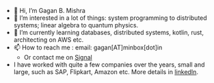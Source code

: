 - 👋 Hi, I’m Gagan B. Mishra
- 👀 I’m interested in a lot of things: system programming to distributed systems; linear algebra to quantum physics.
- 🌱 I’m currently learning databases, distributed systems, kotlin, rust, architecting on AWS etc.
- 📫 How to reach me : email: gagan[AT]minbox[dot]in
  - Or contact me on [Signal](https://signal.me/#eu/c7hV6onWKI034Xi7dvutIsFkpKqXdapz4h_sML69on-c-ITONelLWJ7LB5XmVkaD)
- I have worked with quite a few companies over the years, small and large, such as SAP, Flipkart, Amazon etc. More details in [linkedIn](https://www.linkedin.com/in/gaganmishra/).


<!---
gagan405/gagan405 is a ✨ special ✨ repository because its `README.md` (this file) appears on your GitHub profile.
You can click the Preview link to take a look at your changes.
--->
